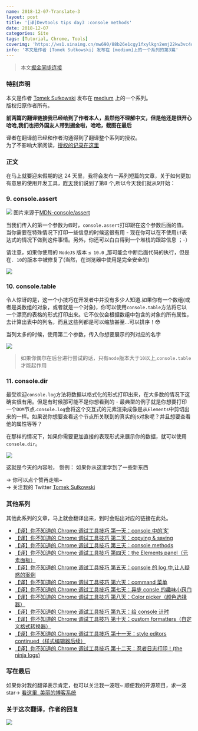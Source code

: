 ```yaml
---
name: 2018-12-07-Translate-3
layout: post
title: '[译]Devtools tips day3 :console methods'
date: 2018-12-07
categories: Site
tags: [Tutorial, Chrome, Tools]
coverimg: 'https://ws1.sinaimg.cn/mw690/88b26e1cgy1fxylkgn2emj22kw3vc4qs.jpg'
info: '本文是作者 [Tomek Sułkowski] 发布在 [medium]上的一个系列的第3篇'
---
```


> 本文[掘金同步连接](https://juejin.im/post/5c0a8ce6f265da6141716329)

### 特别声明

本文是作者 [Tomek Sułkowski](https://twitter.com/sulco) 发布在 [medium](https://medium.com/@tomsu) 上的一个系列。<br>
版权归原作者所有。<br>

**前两篇的翻译链接我已经给到了作者本人，虽然他不理解中文，但是他还是很开心哈哈,我们也把外国友人带到掘金啦，哈哈，截图在最后**<br>

译者在翻译前已经和作者沟通得到了翻译整个系列的授权。<br>
为了不影响大家阅读，[授权的记录在这里](https://juejin.im/post/5c09a80151882521c81168a2)<br>

### 正文

在马上就要迎来假期的这 24 天里，我将会发布一系列短篇的文章，关于如何更加有意思的使用开发工具，[昨天](https://juejin.im/post/5c0a0d5ff265da61117a1c75)我们说到了第8 个,所以今天我们就从9开始：

### 9. console.assert

![](https://user-gold-cdn.xitu.io/2018/12/7/1678936409fa1857?w=2000&h=330&f=png&s=74468)
图片来源于[MDN-console/assert](https://developer.mozilla.org/en-US/docs/Web/API/console/assert)

当我们传入的第一个参数为`假`时，`console.assert`打印跟在这个参数后面的值。当你需要在特殊情况下打印一些信息的时候这很有用 - 现在你可以在不使用`if`表达式的情况下做到这件事情。另外，你还可以白白得到一个堆栈的跟踪信息 ；-）

请注意，如果你使用的 `NodeJS` 版本 `≤ 10.0` ,那可能会中断后面代码的执行，但是在`. 10`的版本中被修复了(当然，在浏览器中使用是完全安全的)

![](https://user-gold-cdn.xitu.io/2018/12/7/167893640b5cdd71?w=1280&h=392&f=gif&s=1225552)

### 10. console.table

令人惊讶的是，这一个小技巧在开发者中并没有多少人知道.如果你有一个数组(或者是类数组的对象，或者就是一个对象)，你可以使用`console.table`方法将它以一个漂亮的表格的形式打印出来。它不仅仅会根据数组中包含的对象的所有属性，去计算出表中的列名，而且这些列都是可以缩放甚至...可以排序！😳

当列太多的时候，使用第二个参数，传入你想要展示的列对应的名字

![](https://user-gold-cdn.xitu.io/2018/12/7/167893640e9ba1d3?w=1172&h=706&f=gif&s=2087934)

> 如果你偶尔在后台进行尝试的话，只有`node`版本大于`10`以上,`console.table`才能起作用

### 11. console.dir

最受欢迎`console.log`方法将数据以格式化的形式打印出来，在大多数的情况下这确实很有用。但是有时候那可能不是你想看到的 - 最典型的例子就是你想要打印一个`DOM`节点.`console.log`会将这个交互式的元素渲染成像是从`Elements`中剪切出来的一样。如果说你想要查看这个节点所关联到的真实的js对象呢？并且想要查看他的属性等等？

在那样的情况下，如果你需要更加直接的表现形式来展示你的数据，就可以使用`console.dir`。

![](https://user-gold-cdn.xitu.io/2018/12/7/1678936410bb79fa?w=922&h=612&f=gif&s=3807254)

这就是今天的内容啦，
惯例： 如果你从这里学到了一些新东西

→ 你可以点个赞再走嘛~<br>
→ 关注我的 Twitter [Tomek Sułkowski](https://twitter.com/sulco)

### 其他系列

其他此系列的文章，马上就会翻译出来，到时会贴出对应的链接在此处。

- [【译】你不知道的 Chrome 调试工具技巧 第一天：console 中的'\$'](https://juejin.im/post/5c09a80151882521c81168a2)
- [【译】你不知道的 Chrome 调试工具技巧 第二天：copying & saving](https://juejin.im/post/5c0a0d5ff265da61117a1c75)
- [【译】你不知道的 Chrome 调试工具技巧 第三天：console methods](https://juejin.im/post/5c0a8ce6f265da6141716329)
- [【译】你不知道的 Chrome 调试工具技巧 第四天：the Elements panel（元素面板）](https://juejin.im/post/5c0d2d85f265da612061a62f)
- [【译】你不知道的 Chrome 调试工具技巧 第五天：console 的 log 中,让人疑惑的案例](https://juejin.im/post/5c0edc31f265da611c26d08a)
- [【译】你不知道的 Chrome 调试工具技巧 第六天：command 菜单](https://juejin.im/post/5c0ee12551882545e24ef291)
- [【译】你不知道的 Chrome 调试工具技巧 第七天：异步 consle 的趣味小窍门](https://juejin.im/post/5c0fdfc46fb9a049b13e0d82)
- [【译】你不知道的 Chrome 调试工具技巧 第八天：Color picker（颜色选择器）](https://juejin.im/post/5c10d9d1f265da6118019028)
- [【译】你不知道的 Chrome 调试工具技巧 第九天：给 console 计时](https://juejin.im/post/5c11809ef265da61141c76f1)
- [【译】你不知道的 Chrome 调试工具技巧 第十天：custom formatters（自定义格式转换器）](https://juejin.im/post/5c1365a9e51d452f8e6034cb)
- [【译】你不知道的 Chrome 调试工具技巧 第十一天：style editors continued（样式编辑器后续）](https://juejin.im/post/5c137ac3f265da617974b675)
- [【译】你不知道的 Chrome 调试工具技巧 第十二天：忍者日志打印！(the ninja logs)](https://juejin.im/post/5c16d943518825566d2365f3)

### 写在最后
如果你对我的翻译表示肯定，也可以关注我一波哦~
顺便我的开源项目，求一波 star→ [看这里, 美丽的博客系统](https://github.com/DendiSe7enGitHub/vue-blog-generater)


### 关于这次翻译，作者的回复

![](https://user-gold-cdn.xitu.io/2018/12/7/167893638e8c8caf?w=646&h=672&f=jpeg&s=89766)